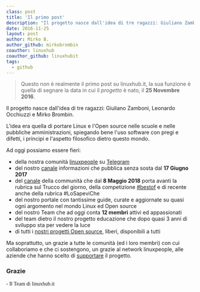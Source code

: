```yaml
---
class: post
title: 'Il primo post'
description: "Il progetto nasce dall'idea di tre ragazzi: Giuliano Zamboni, Leonardo Occhiuzzi e Mirko Brombin. "
date: 2016-11-25
layout: post
author: Mirko B.
author_github: mirkobrombin
coauthor: linuxhub
coauthor_github: linuxhubit
tags:
  - github
---
```

> Questo non è realmente il primo post su linuxhub.it, la sua funzione è quella di segnare la data in cui il _progetto_ è nato, il **25 Novembre 2016**.

Il progetto nasce dall'idea di tre ragazzi: Giuliano Zamboni, Leonardo Occhiuzzi e Mirko Brombin. 

L'idea era quella di portare Linux e l'Open source nelle scuole e nelle pubbliche amministrazioni, spiegando bene l'uso software con pregi e difetti, i principi e l'aspetto filosofico dietro questo mondo.

Ad oggi possiamo essere fieri:
- della nostra comunità <a href="https://linuxpeople.org">linuxpeople</a> su <a href="https://t.me/linuxpeople">Telegram</a>
- del nostro <a href="https://t.me/linuxhub">canale</a> informazioni che pubblica senza sosta dal **17 Giugno 2017**
- del <a href="https://t.me/linuxpeople_feed">canale</a> della communità che dal **8 Maggio 2018** porta avanti la rubrica sul Trucco del giorno, della competizione <a href="https://linuxpeople.org/bestof">#bestof</a> e di recente anche della rubrica #LoSapeviChe
- del nostro portale con tantissime guide, curate e aggiornate su quasi ogni argomento nel mondo Linux ed Open source
- del nostro Team che ad oggi conta **12 membri** attivi ed appassionati
- del team dietro il nostro progetto educazione che dopo quasi 3 anni di sviluppo sta per vedere la luce
- di tutti i <a href="https://github.com/linuxhubit">nostri progetti Open source</a>, liberi, disponibili a tutti

Ma soprattutto, un grazie a tutte le comunità (ed i loro membri) con cui collaboriamo e che ci sostengono, un grazie al network linuxpeople, alle aziende che hanno scelto di <a href="https://linuxhub.it/supporta">supportare</a> il progetto.

### Grazie
<span style="font-family: serif;">- Il Team di linuxhub.it</span>